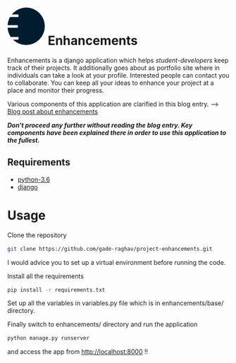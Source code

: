 # ![Logo](/static/images/offlog3.png) Enhancements




Enhancements is a django application which helps *student-developers* keep track of their projects. 
It additionally goes about as portfolio site where in individuals can take a look at your profile.
Interested people can contact you to collaborate.
You can keep all your ideas to enhance your project at a place and monitor their progress.

Various components of this application are clarified in this blog entry. --> [Blog post about enhancements](https://enhancements.herokuapp.com/blog/2)

***Don't proceed any further without reading the blog entry. Key components have been explained there in order to use this application to the fullest.***


## Requirements

* [python-3.6](https://www.python.org/downloads/release/python-3611/)
* [django](https://www.djangoproject.com/)


# Usage

Clone the repository
```bash
git clone https://github.com/gade-raghav/project-enhancements.git
```
I would advice you to set up a virtual environment before running the code.

Install all the requirements 
```bash
pip install -r requirements.txt
```

Set up all the variables in variables.py file which is in enhancements/base/ directory.

Finally switch to enhancements/ directory and run the application
```bash
python manage.py runserver
```
and access the app from [http://localhost:8000](http://localhost:8000) !!
